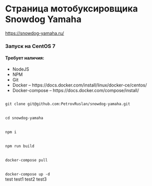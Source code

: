 # Страница мотобуксировщика Snowdog Yamaha 
https://snowdog-yamaha.ru/

### Запуск на CentOS 7
#### Требует наличия:
<ul>
  <li> NodeJS </li>
  <li> NPM </li>
  <li> Git </li>
  <li> Docker &ndash; https://docs.docker.com/install/linux/docker-ce/centos/ </li>
  <li> Docker-compose &ndash; https://docs.docker.com/compose/install/ </li>
</ul>
<code>
git clone git@github.com:PetrovRuslan/snowdog-yamaha.git
</code>
<br>
<code>
cd snowdog-yamaha
</code>
<br>
<code>
npm i
</code>
<br>
<code>
npm run build
</code>
<br>
<code>
docker-compose pull
</code>
<br>
<code>
docker-compose up -d
</code>
test
test1
test2
test3

